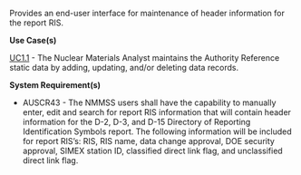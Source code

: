 Provides an end-user interface for maintenance of header information for the report RIS.

**Use Case(s)**

<a href="https://dev.azure.com/Link-Technologies/NMMSS%20Requirements/_workitems/edit/10/" target="_blank">UC1.1</a> - The Nuclear Materials Analyst maintains the Authority Reference static data by adding, updating, and/or deleting data records.

**System Requirement(s)**

- AUSCR43 - The NMMSS users shall have the capability to manually enter, edit and search for report RIS information that will contain header information for the D-2, D-3, and D-15 Directory of Reporting Identification Symbols report. The following information will be included for report RIS’s: RIS, RIS name, data change approval, DOE security approval, SIMEX station ID, classified direct link flag, and unclassified direct link flag.